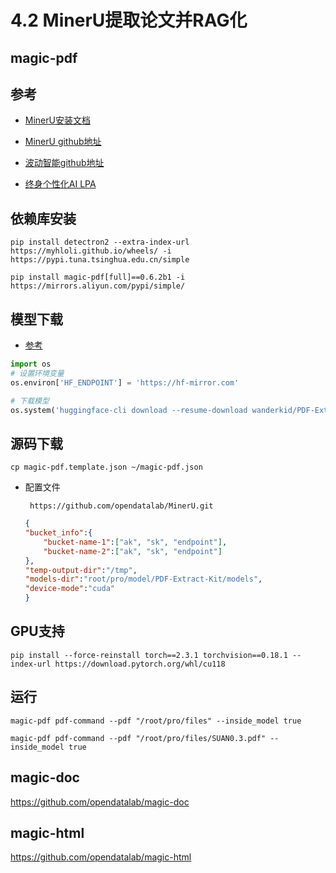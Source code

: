 # 4.2 MinerU提取论文并RAG化

## magic-pdf
## 参考

- [MinerU安装文档](https://github.com/opendatalab/MinerU/blob/master/README_zh-CN.md)

- [MinerU github地址](https://github.com/opendatalab/MinerU)

- [波动智能github地址](https://github.com/aiwaves-cn)

- [终身个性化AI  LPA](https://github.com/aiwaves-cn/Lifelong-Personalized-AI)


## 依赖库安装

``` pip install detectron2 --extra-index-url https://myhloli.github.io/wheels/ -i https://pypi.tuna.tsinghua.edu.cn/simple ```

```pip install magic-pdf[full]==0.6.2b1 -i https://mirrors.aliyun.com/pypi/simple/```

## 模型下载

- [参考](https://github.com/opendatalab/MinerU/blob/master/docs/how_to_download_models_zh_cn.md)

```python
import os
# 设置环境变量
os.environ['HF_ENDPOINT'] = 'https://hf-mirror.com'

# 下载模型
os.system('huggingface-cli download --resume-download wanderkid/PDF-Extract-Kit --local-dir /root/pro/model/PDF-Extract-Kit')
```

## 源码下载

```cp magic-pdf.template.json ~/magic-pdf.json```

- 配置文件

    ``` https://github.com/opendatalab/MinerU.git```

    ``` json
    {
    "bucket_info":{
        "bucket-name-1":["ak", "sk", "endpoint"],
        "bucket-name-2":["ak", "sk", "endpoint"]
    },
    "temp-output-dir":"/tmp",
    "models-dir":"root/pro/model/PDF-Extract-Kit/models",
    "device-mode":"cuda"
    }
    ```

## GPU支持

```pip install --force-reinstall torch==2.3.1 torchvision==0.18.1 --index-url https://download.pytorch.org/whl/cu118```

## 运行
```magic-pdf pdf-command --pdf "/root/pro/files" --inside_model true```

```magic-pdf pdf-command --pdf "/root/pro/files/SUAN0.3.pdf" --inside_model true```

## magic-doc

https://github.com/opendatalab/magic-doc

## magic-html

https://github.com/opendatalab/magic-html